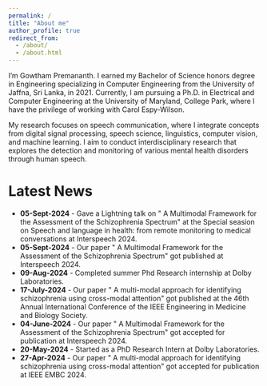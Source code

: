 ```yaml
---
permalink: /
title: "About me"
author_profile: true
redirect_from: 
  - /about/
  - /about.html
---
```


I’m Gowtham Premananth. I earned my Bachelor of Science honors degree in Engineering specializing in Computer Engineering from the University of Jaffna, Sri Lanka, in 2021. Currently, I am pursuing a Ph.D. in Electrical and Computer Engineering at the University of Maryland, College Park, where I have the privilege of working with Carol Espy-Wilson.

My research focuses on speech communication, where I integrate concepts from digital signal processing, speech science, linguistics, computer vision, and machine learning. I aim to conduct interdisciplinary research that explores the detection and monitoring of various mental health disorders through human speech.

Latest News
===============

  * **05-Sept-2024** - Gave a Lightning talk on " A Multimodal Framework for the Assessment of the Schizophrenia Spectrum" at the Special seasion on Speech and language in health: from remote monitoring to medical conversations at Interspeech 2024.
  * **05-Sept-2024** - Our paper " A Multimodal Framework for the Assessment of the Schizophrenia Spectrum" got published at Interspeech 2024.
  * **09-Aug-2024** - Completed summer Phd Research internship at Dolby Laboratories.
  * **17-July-2024** - Our paper " A multi-modal approach for identifying schizophrenia using cross-modal attention" got published at the 46th Annual International Conference of the IEEE Engineering in Medicine and Biology Society.
  * **04-June-2024** - Our paper " A Multimodal Framework for the Assessment of the Schizophrenia Spectrum" got accepted for publication at Interspeech 2024.
  * **20-May-2024** - Started as a PhD Research Intern at Dolby Laboratories.
  * **27-Apr-2024** - Our paper " A multi-modal approach for identifying schizophrenia using cross-modal attention" got accepted for publication at IEEE EMBC 2024.